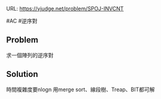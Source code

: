 URL: https://vjudge.net/problem/SPOJ-INVCNT

#AC #逆序對

## Problem

求一個陣列的逆序對

## Solution

時間複雜度要nlogn
用merge sort、線段樹、Treap、BIT都可解